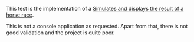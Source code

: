 This test is the implementation of a [Simulates and displays the result of a horse race]([https://github.com/erossini/TestForCandidate/wiki/Simulates-and-displays-the-result-of-a-horse-race]).

This is not a console application as requested. Apart from that, there is not good validation and the project is quite poor.